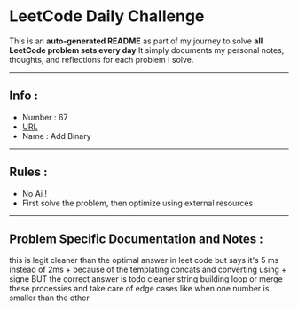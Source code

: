 # LeetCode Daily Challenge

This is an **auto-generated README** as part of my journey to solve **all LeetCode problem sets every day**
It simply documents my personal notes, thoughts, and reflections for each problem I solve.

---

## Info :
- Number : 67
- [URL](https://leetcode.com/problems/add-binary/)
- Name : Add Binary

---

## Rules :
- No Ai !
- First solve the problem, then optimize using external resources

---

## Problem Specific Documentation and Notes :
this is legit cleaner than the optimal answer in leet code but says it's 5 ms instead of 2ms + because of the templating concats and converting using + signe BUT the correct answer is todo cleaner string building loop or merge these processies and take care of edge cases like when one number is smaller than the other